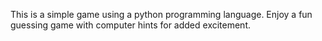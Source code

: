 This is a simple game using a python programming language. Enjoy a fun guessing game with computer hints for added excitement. 
